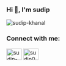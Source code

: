 <h3 align="left">Hi 👋, I'm sudip</h1>

<p align="left"> <img src="https://komarev.com/ghpvc/?username=sudip-khanal&label=Profile%20views&color=0e75b6&style=flat" alt="sudip-khanal" /> </p>

<h3 align="left">Connect with me:</h3>
<p align="left">
<a href="https://linkedin.com/in/sudip-khanal-59b815270" target="blank"><img align="center" src="https://raw.githubusercontent.com/rahuldkjain/github-profile-readme-generator/master/src/images/icons/Social/linked-in-alt.svg" alt="sudip-khanal-59b815270" height="30" width="40" /></a>
<a href="https://www.leetcode.com/sudip0007" target="blank"><img align="center" src="https://raw.githubusercontent.com/rahuldkjain/github-profile-readme-generator/master/src/images/icons/Social/leet-code.svg" alt="sudip0007" height="30" width="40" /></a>
</p>
